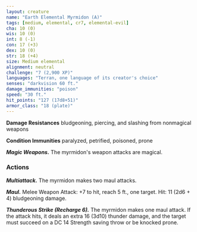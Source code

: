 ```yaml
---
layout: creature
name: "Earth Elemental Myrmidon (A)"
tags: [medium, elemental, cr7, elemental-evil]
cha: 10 (0)
wis: 10 (0)
int: 8 (-1)
con: 17 (+3)
dex: 10 (0)
str: 18 (+4)
size: Medium elemental
alignment: neutral
challenge: "7 (2,900 XP)"
languages: "Terran, one language of its creator's choice"
senses: "darkvision 60 ft."
damage_immunities: "poison"
speed: "30 ft."
hit_points: "127 (17d8+51)"
armor_class: "18 (plate)"
---
```


**Damage Resistances** bludgeoning, piercing, and slashing from nonmagical weapons

**Condition Immunities** paralyzed, petrified, poisoned, prone

***Magic Weapons.*** The myrmidon's weapon attacks are magical.

### Actions

***Multiattack.*** The myrmidon makes two maul attacks.

***Maul.*** Melee Weapon Attack: +7 to hit, reach 5 ft., one target. Hit: 11 (2d6 + 4) bludgeoning damage.

***Thunderous Strike (Recharge 6).*** The myrmidon makes one maul attack. If the attack hits, it deals an extra 16 (3d10) thunder damage, and the target must succeed on a DC 14 Strength saving throw or be knocked prone.
